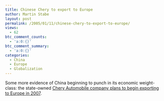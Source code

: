 ```yaml
---
title: Chinese Chery to export to Europe
author: Martin Stabe
layout: post
permalink: /2005/01/11/chinese-chery-to-export-to-europe/
views:
  - 62
btc_comment_counts:
  - 'a:0:{}'
btc_comment_summary:
  - 'a:0:{}'
categories:
  - China
  - Europe
  - Globalization
---
```

Some more evidence of China beginning to punch in its economic weight-class: the state-owned [Chery Automobile company plans to begin exporting to Europe in 2007][1].

 [1]: http://www.reuters.com/newsArticle.jhtml?type=reutersEdge&storyID=7281880